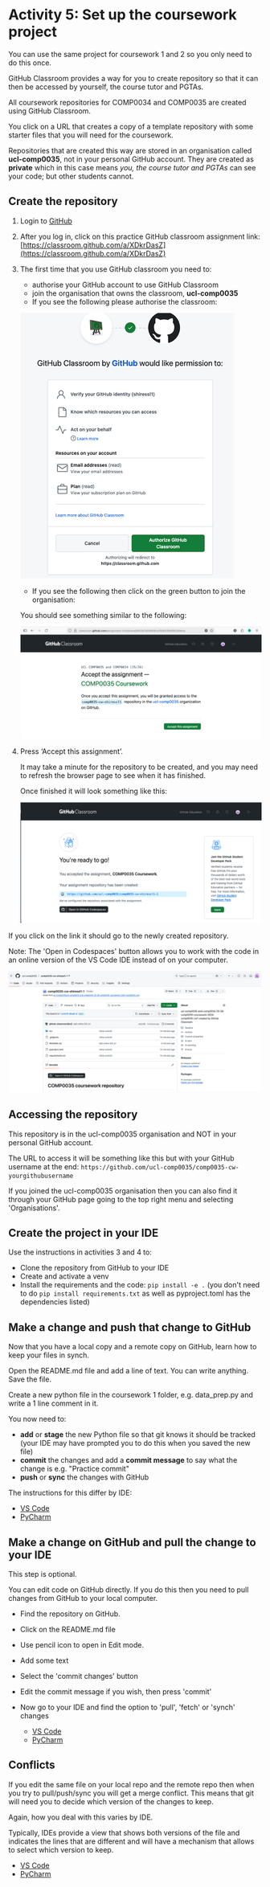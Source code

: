 # Activity 5: Set up the coursework project

You can use the same project for coursework 1 and 2 so you only need to do this once.

GitHub Classroom provides a way for you to create repository so that it can then be accessed by yourself, the course
tutor and PGTAs.

All coursework repositories for COMP0034 and COMP0035 are created using GitHub Classroom.

You click on a URL that creates a copy of a template repository with some starter files that you will need for the
coursework.

Repositories that are created this way are stored in an organisation called **ucl-comp0035**, not in your personal
GitHub account. They are created as **private** which in this case means _you, the course tutor and PGTAs_ can see
your code; but other students cannot.

## Create the repository

1. Login to [GitHub](https://github.com/login)
2. After you log in, click on this practice GitHub classroom assignment
   link: [https://classroom.github.com/a/XDkrDasZ](https://classroom.github.com/a/XDkrDasZ)
3. The first time that you use GitHub classroom you need to:
    - authorise your GitHub account to use GitHub Classroom
    - join the organisation that owns the classroom, **ucl-comp0035**
    - If you see the following please authorise the classroom:

   ![Authorise GitHub](../img/ghc-authorise.png)

    - If you see the following then click on the green button to join the organisation:

   You should see something similar to the following:

   ![Accept the assignment](../img/ghc-accept-assignment.png)

4. Press ‘Accept this assignment’.

   It may take a minute for the repository to be created, and you may need to refresh the browser page to see when it
   has finished.

   Once finished it will look something like this:

   ![Assignment ready](../img/ghc-assign-ready.png)

If you click on the link it should go to the newly created repository.

Note: The 'Open in Codespaces' button allows you to work with the code in an online version of the VS Code IDE instead
of on your computer.

![Created repo in GitHub](../img/ghc-created-repo.png)

## Accessing the repository

This repository is in the ucl-comp0035 organisation and NOT in your personal GitHub account.

The URL to access it will be something like this but with your GitHub username at the end:
`https://github.com/ucl-comp0035/comp0035-cw-yourgithubusername`

If you joined the ucl-comp0035 organisation then you can also find it through your GitHub page going to the top right
menu and selecting 'Organisations'.

## Create the project in your IDE

Use the instructions in activities 3 and 4 to:

- Clone the repository from GitHub to your IDE
- Create and activate a venv
- Install the requirements and the code: `pip install -e .` (you don't need to do `pip install requirements.txt` as well
  as pyproject.toml has the dependencies listed)

## Make a change and push that change to GitHub

Now that you have a local copy and a remote copy on GitHub, learn how to keep your files in synch.

Open the README.md file and add a line of text. You can write anything. Save the file.

Create a new python file in the coursework 1 folder, e.g. data_prep.py and write a 1 line comment in it.

You now need to:

- **add** or **stage** the new Python file so that git knows it should be tracked (your IDE may have prompted you to do
  this when you saved the new file)
- **commit** the changes and add a **commit message** to say what the change is e.g. "Practice commit"
- **push** or **sync** the changes with GitHub

The instructions for this differ by IDE:

- [VS Code](https://code.visualstudio.com/docs/sourcecontrol/overview#_commit)
- [PyCharm](https://www.jetbrains.com/help/pycharm/commit-and-push-changes.html#commit)

## Make a change on GitHub and pull the change to your IDE

This step is optional.

You can edit code on GitHub directly. If you do this then you need to pull changes from GitHub to your local computer.

- Find the repository on GitHub.
- Click on the README.md file
- Use pencil icon to open in Edit mode.
- Add some text
- Select the 'commit changes' button
- Edit the commit message if you wish, then press 'commit'
- Now go to your IDE and find the option to 'pull', 'fetch' or 'synch' changes

    - [VS Code](https://learn.microsoft.com/en-us/azure/developer/javascript/how-to/with-visual-studio-code/clone-github-repository?tabs=activity-bar)
    - [PyCharm](https://www.jetbrains.com/help/pycharm/sync-with-a-remote-repository.html#fetch)

## Conflicts

If you edit the same file on your local repo and the remote repo then when you try to pull/push/sync you will get a
merge conflict. This means that git will need you to decide which version of the changes to keep.

Again, how you deal with this varies by IDE.

Typically, IDEs provide a view that shows both versions of the file and indicates the lines that are different
and will have a mechanism that allows to select which version to keep.

- [VS Code](https://code.visualstudio.com/docs/sourcecontrol/overview#_merge-conflicts)
- [PyCharm](https://www.jetbrains.com/help/pycharm/resolve-conflicts.html)